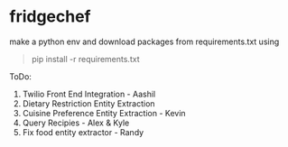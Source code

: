# fridgechef

make a python env and download packages from requirements.txt using

> pip install -r requirements.txt

ToDo:
1. Twilio Front End Integration - Aashil
2. Dietary Restriction Entity Extraction
3. Cuisine Preference Entity Extraction - Kevin
4. Query Recipies - Alex & Kyle
5. Fix food entity extractor - Randy
